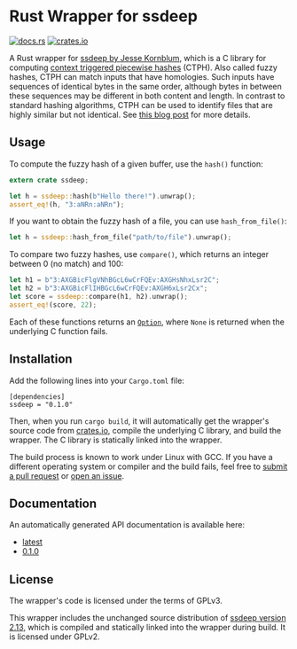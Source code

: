 Rust Wrapper for ssdeep
=======================

[![docs.rs](https://docs.rs/ssdeep/badge.svg)](https://docs.rs/ssdeep)
[![crates.io](https://img.shields.io/crates/v/ssdeep.svg)](https://crates.io/crates/ssdeep)

A Rust wrapper for [ssdeep by Jesse Kornblum](http://ssdeep.sourceforge.net/),
which is a C library for computing [context triggered piecewise
hashes](http://dfrws.org/2006/proceedings/12-Kornblum.pdf) (CTPH). Also called
fuzzy hashes, CTPH can match inputs that have homologies. Such inputs have
sequences of identical bytes in the same order, although bytes in between these
sequences may be different in both content and length. In contrast to standard
hashing algorithms, CTPH can be used to identify files that are highly similar
but not identical. See [this blog
post](https://blog.petrzemek.net/2016/11/01/computing-context-triggered-piecewise-hashes-in-rust/)
for more details.

Usage
-----

To compute the fuzzy hash of a given buffer, use the `hash()` function:

```rust
extern crate ssdeep;

let h = ssdeep::hash(b"Hello there!").unwrap();
assert_eq!(h, "3:aNRn:aNRn");
```

If you want to obtain the fuzzy hash of a file, you can use `hash_from_file()`:

```rust
let h = ssdeep::hash_from_file("path/to/file").unwrap();
```

To compare two fuzzy hashes, use `compare()`, which returns an integer between
0 (no match) and 100:

```rust
let h1 = b"3:AXGBicFlgVNhBGcL6wCrFQEv:AXGHsNhxLsr2C";
let h2 = b"3:AXGBicFlIHBGcL6wCrFQEv:AXGH6xLsr2Cx";
let score = ssdeep::compare(h1, h2).unwrap();
assert_eq!(score, 22);
```

Each of these functions returns an
[`Option`](https://doc.rust-lang.org/std/option/enum.Option.html), where `None`
is returned when the underlying C function fails.

Installation
------------

Add the following lines into your `Cargo.toml` file:

```
[dependencies]
ssdeep = "0.1.0"
```

Then, when you run `cargo build`, it will automatically get the wrapper's
source code from [crates.io](https://crates.io/), compile the underlying C
library, and build the wrapper. The C library is statically linked into the
wrapper.

The build process is known to work under Linux with GCC. If you have a
different operating system or compiler and the build fails, feel free to
[submit a pull request](https://github.com/s3rvac/ssdeep-rs/pulls) or [open an
issue](https://github.com/s3rvac/ssdeep-rs/issues).

Documentation
-------------

An automatically generated API documentation is available here:

* [latest](https://docs.rs/ssdeep/)
* [0.1.0](https://docs.rs/ssdeep/0.1.0/ssdeep/)

License
-------

The wrapper's code is licensed under the terms of GPLv3.

This wrapper includes the unchanged source distribution of [ssdeep version
2.13](http://ssdeep.sourceforge.net/changes.txt), which is compiled and
statically linked into the wrapper during build. It is licensed under GPLv2.
